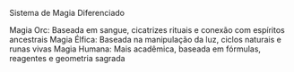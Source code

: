 Sistema de Magia Diferenciado

Magia Orc: Baseada em sangue, cicatrizes rituais e conexão com espíritos ancestrais
Magia Élfica: Baseada na manipulação da luz, ciclos naturais e runas vivas
Magia Humana: Mais acadêmica, baseada em fórmulas, reagentes e geometria sagrada

